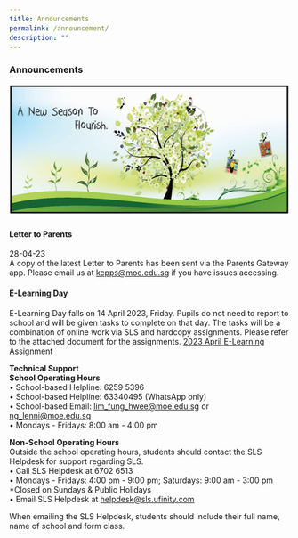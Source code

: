 ```yaml
---
title: Announcements
permalink: /announcement/
description: ""
---
```

### Announcements

![](/images/A%20new%20season%20to%20flourish%20banner.png)

#### Letter to Parents		 
28-04-23<br>
A copy of the latest Letter to Parents has been sent via the Parents Gateway app. Please email us at [kcpps@moe.edu.sg](mailto:kcpps@moe.edu.sg) if you have issues accessing.

#### E-Learning Day
E-Learning Day falls on 14 April 2023, Friday. Pupils do not need to report to school and will be given tasks to complete on that day. The tasks will be a combination of online work via SLS and hardcopy assignments. Please refer to the attached document for the assignments.
[2023 April E-Learning Assignment](https://drive.google.com/file/d/1GrZc60XnAv6UIjFZMoUTBD6yC_DrqcwN/view?usp=sharing)

**Technical Support**<br>
**School Operating Hours**
<br>
•	School-based Helpline: 6259 5396<br>
•	School-based Helpline: 63340495 (WhatsApp only)<br>
•	School-based Email: lim_fung_hwee@moe.edu.sg or ng_lenni@moe.edu.sg<br>
•	Mondays - Fridays: 8:00 am - 4:00 pm


**Non-School Operating Hours** <br>
Outside the school operating hours, students should contact the SLS Helpdesk for support regarding SLS.<br>
• Call SLS Helpdesk at 6702 6513<br>
•	Mondays - Fridays: 4:00 pm - 9:00 pm; Saturdays: 9:00 am - 3:00 pm<br>
*Closed on Sundays &amp; Public Holidays<br>
•	Email SLS Helpdesk at helpdesk@sls.ufinity.com

When emailing the SLS Helpdesk, students should include their full name, name of school and form class.